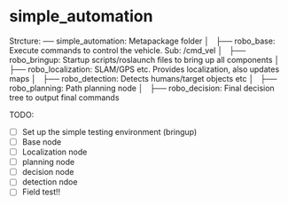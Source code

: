 # simple_automation

Strcture:
── simple_automation: Metapackage folder
│   ├── robo_base: Execute commands to control the vehicle. Sub: /cmd_vel
│   ├── robo_bringup: Startup scripts/roslaunch files to bring up all components
│   ├── robo_localization: SLAM/GPS etc. Provides localization, also updates maps
│   ├── robo_detection: Detects humans/target objects etc
│   ├── robo_planning: Path planning node
│   ├── robo_decision: Final decision tree to output final commands


TODO:
- [ ] Set up the simple testing environment (bringup)
- [ ] Base node
- [ ] Localization node
- [ ] planning node
- [ ] decision node
- [ ] detection ndoe
- [ ] Field test!!
